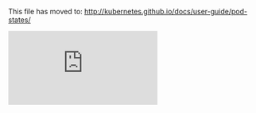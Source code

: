 <!-- BEGIN MUNGE: UNVERSIONED_WARNING -->


<!-- END MUNGE: UNVERSIONED_WARNING -->

This file has moved to: http://kubernetes.github.io/docs/user-guide/pod-states/




<!-- BEGIN MUNGE: IS_VERSIONED -->
<!-- TAG IS_VERSIONED -->
<!-- END MUNGE: IS_VERSIONED -->


<!-- BEGIN MUNGE: GENERATED_ANALYTICS -->
[![Analytics](https://kubernetes-site.appspot.com/UA-36037335-10/GitHub/docs/user-guide/pod-states.md?pixel)]()
<!-- END MUNGE: GENERATED_ANALYTICS -->
